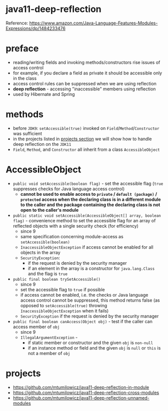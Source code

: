 # java11-deep-reflection

Reference: https://www.amazon.com/Java-Language-Features-Modules-Expressions/dp/1484233476

# preface
* reading/writing fields and invoking methods/constructors
rise issues of access control
* for example, if you declare a field as private it should
  be accessible only in the class
* access control rules can be suppressed when we 
are using reflection
* **deep reflection** - accessing "inaccessible" members using
reflection
* used by Hibernate and Spring

# methods
* before `JDK9`: `setAccessible(true)`  invoked on 
`Field`/`Method`/`Constructor` was sufficient
* in the projects listed in [projects section](#projects) we will show how to handle 
deep reflection on the `JDK11`
* `Field`, `Method`, and `Constructor` all inherit from a 
class `AccessibleObject`

# AccessibleObject
* `public void setAccessible(boolean flag)` -
    set the accessible flag (`true` suppresses checks for Java language access control)
    * **cannot be used to enable access to `private` / `default (package)` / `protected` access
        when the declaring class is in a different module to the caller and the package 
        containing the declaring class is not open to the caller's module**
* `public static void setAccessible(AccessibleObject[] array, boolean flag)` - 
    convenience method to set the accessible flag for an array of reflected 
    objects with a single security check (for efficiency)
    * since 9
    * same specification concerning module-access as `setAccessible(boolean)`
    * `InaccessibleObjectException` if access cannot be enabled for all
     objects in the array
    * `SecurityException`:
        * if the request is denied by the security manager
        * if an element in the array is a constructor for `java.lang.Class`
            and the flag is `true`
* `public final boolean trySetAccessible()`
    * since 9
    * set the accessible flag to `true` if possible
    * if access cannot be enabled, i.e. the checks or Java language access control cannot
        be suppressed, this method returns false (as opposed to `setAccessible(true)` throwing 
        `InaccessibleObjectException` when it fails)
    * `SecurityException` if the request is denied by the security manager
* `public final boolean canAccess(Object obj)` - 
    test if the caller can access member of `obj`
    * since 9
    * `IllegalArgumentException` -
      * if static member or constructor and the given `obj` is `non-null`
      * if an instance method or field and the given `obj` is `null` or `this`
      is not a member of `obj`
        
# projects
* https://github.com/mtumilowicz/java11-deep-reflection-in-module
* https://github.com/mtumilowicz/java11-deep-reflection-cross-modules
* https://github.com/mtumilowicz/java11-deep-reflection-unnamed-modules
